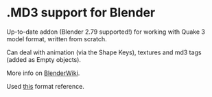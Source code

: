 .MD3 support for Blender
========================

Up-to-date addon (Blender 2.79 supported!) for working with Quake 3 model format, written from scratch.

Can deal with animation (via the Shape Keys), textures and md3 tags (added as Empty objects).

More info on [BlenderWiki](http://wiki.blender.org/index.php/Extensions:2.6/Py/Scripts/Import-Export/MD3).

Used [this](http://www.icculus.org/homepages/phaethon/q3a/formats/md3format.html) format reference.
